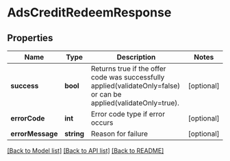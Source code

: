 # AdsCreditRedeemResponse

## Properties
Name | Type | Description | Notes
------------ | ------------- | ------------- | -------------
**success** | **bool** | Returns true if the offer code was successfully applied(validateOnly&#x3D;false) or can be applied(validateOnly&#x3D;true). | [optional] 
**errorCode** | **int** | Error code type if error occurs | [optional] 
**errorMessage** | **string** | Reason for failure | [optional] 

[[Back to Model list]](../README.md#documentation-for-models) [[Back to API list]](../README.md#documentation-for-api-endpoints) [[Back to README]](../README.md)


